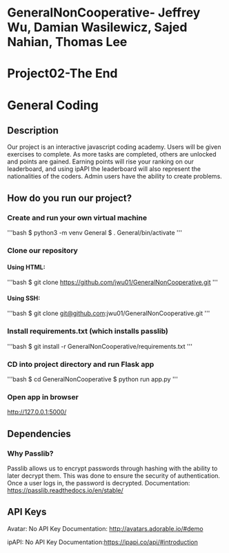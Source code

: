 # GeneralNonCooperative- Jeffrey Wu, Damian Wasilewicz, Sajed Nahian, Thomas Lee
# Project02-The End
# General Coding
## Description
Our project is an interactive javascript coding academy. Users will be given exercises to complete. As more tasks are completed, others are unlocked and points are gained. Earning points will rise your ranking on our leaderboard, and using ipAPI the leaderboard will also represent the nationalities of the coders. Admin users have the ability to create problems.

## How do you run our project?

### Create and run your own virtual machine
'''bash
$ python3 -m venv General
$ . General/bin/activate
'''
### Clone our repository
#### Using HTML:
'''bash
$ git clone https://github.com/jwu01/GeneralNonCooperative.git
'''
#### Using SSH:
'''bash
$ git clone git@github.com:jwu01/GeneralNonCooperative.git
'''
### Install requirements.txt (which installs passlib)
'''bash
$ git install -r GeneralNonCooperative/requirements.txt
'''
### CD into project directory and run Flask app
'''bash
$ cd GeneralNonCooperative
$ python run app.py
'''
### Open app in browser
http://127.0.0.1:5000/



## Dependencies
### Why Passlib?
Passlib allows us to encrypt passwords through hashing with the ability to later decrypt them. This was done to ensure the security of authentication. Once a user logs in, the password is decrypted.
Documentation: https://passlib.readthedocs.io/en/stable/

## API Keys
Avatar: No API Key
Documentation: http://avatars.adorable.io/#demo

ipAPI: No API Key
Documentation:https://ipapi.co/api/#introduction
